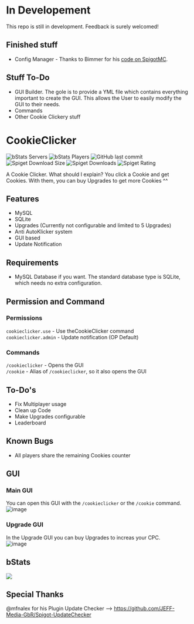 # In Developement
This repo is still in development. Feedback is surely welcomed!  

## Finished stuff
* Config Manager - Thanks to Bimmer for his [code on SpigotMC](https://www.spigotmc.org/threads/lib-file-manager-easy-config-manager.38152/).

## Stuff To-Do
* GUI Builder. The gole is to provide a YML file which contains everything important to create the GUI. This allows the User to easily modify the GUI to their needs.
* Commands
* Other Cookie Clickery stuff

# CookieClicker
![bStats Servers](https://img.shields.io/bstats/servers/16433?style=for-the-badge)
![bStats Players](https://img.shields.io/bstats/players/16433?style=for-the-badge)
![GitHub last commit](https://img.shields.io/github/last-commit/Hutch79/CookieClicker-rewrite?style=for-the-badge)
![Spiget Download Size](https://img.shields.io/spiget/download-size/105878?style=for-the-badge)
![Spiget Downloads](https://img.shields.io/spiget/downloads/105878?style=for-the-badge)
![Spiget Rating](https://img.shields.io/spiget/rating/105878?style=for-the-badge)

A Cookie Clicker. What should I explain? You click a Cookie and get Cookies. With them, you can buy Upgrades to get more Cookies ^^

## Features
- MySQL
- SQLite
- Upgrades (Currently not configurable and limited to 5 Upgrades)
- Anti AutoKlicker system
- GUI based
- Update Notification

## Requirements
- MySQL Database if you want. The standard database type is SQLite, which needs no extra configuration.


## Permission and Command
### Permissions
`cookieclicker.use` - Use theCookieClicker command  
`cookieclicker.admin` - Update notification (OP Default)

### Commands
`/cookieclicker` - Opens the GUI  
`/cookie` - Alias of `/cookieclicker`, so it also opens the GUI

## To-Do's
- Fix Multiplayer usage
- Clean up Code
- Make Upgrades configurable
- Leaderboard

## Known Bugs
- All players share the remaining Cookies counter

## GUI
### Main GUI
You can open this GUI with the `/cookieclicker` or the `/cookie` command.  
![image](https://user-images.githubusercontent.com/42042811/197419064-63975def-c397-4033-b622-b15ccc80d8b7.png)

### Upgrade GUI
In the Upgrade GUI you can buy Upgrades to increas your CPC.  
![image](https://user-images.githubusercontent.com/42042811/197419094-348906ad-dc45-4ea2-b555-66cd7319617b.png)


## bStats
[![](https://bstats.org/signatures/bukkit/Cookie%20Clicker.svg)](https://bstats.org/plugin/bukkit/Cookie%20Clicker)

## Special Thanks
@mfnalex for his Plugin Update Checker  --> https://github.com/JEFF-Media-GbR/Spigot-UpdateChecker

